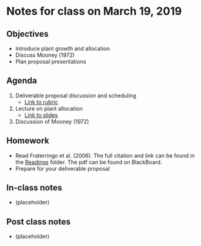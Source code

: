 # Notes for class on March 19, 2019

## Objectives
- Introduce plant growth and allocation
- Discuss Mooney (1972)
- Plan proposal presentations

## Agenda
1. Deliverable proposal discussion and scheduling
	- [Link to rubric](../Rubrics/deliverable_proposal_rubric.md)
2. Lecture on plant allocation
	- [Link to slides](../Lecture_Slides/03.19.19_allocation.pdf)
3. Discussion of Mooney (1972)


## Homework
- Read Fraterringo et al. (2006). The full citation and link can be found in the 
[Readings](../Readings) folder. The pdf can be found on BlackBoard.
- Prepare for your deliverable proposal

## In-class notes
- (placeholder)

## Post class notes
- (placeholder)